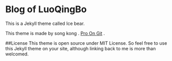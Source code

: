# Blog of LuoQingBo
This is a Jekyll theme called Ice bear.

This theme is made by song kong . [Pro On Git](https://github.com/songkong/Blog/tree/gh-pages) .

##License
This theme is open source under MIT License. So feel free to use this Jekyll theme on your site, although linking back to me is more than welcomed.